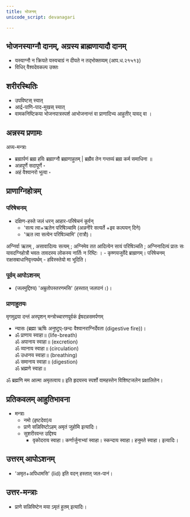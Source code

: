 ```yaml
---
title: भोजनम्
unicode_script: devanagari

---
```


## भोजनस्याग्नौ दानम्, अग्रस्य ब्राह्मणायादौ दानम्

- यस्याग्नौ न क्रियते यस्यचाग्रं न दीयते न तद्भोक्तव्यम् (आप.ध.२१५१३)
- विधिर् वैश्वदेवकल्प उक्तः

## शरीरस्थितिः

- उपविष्टस् स्यात्
- आर्द्र-पाणि-पाद-मुखस् स्यात्
- वामकनिष्टिकया भोजनपात्रस्पर्श आभोजनान्तं वा प्राणादिभ्य आहुतीर् यावद् वा ।

## अन्नस्य प्रणामः

अग्र्य-मन्त्राः

- ब्रह्मार्पणं ब्रह्म हविः ब्रह्माग्नौ ब्रह्मणाहुतम् | ब्रह्मैव तेन गन्तव्यं ब्रह्म कर्म समाधिना ॥
- अन्नपूर्णे सदापूर्णे ॰
- अहं वैश्वानरो भूत्वा ॰

## प्राणाग्निहोत्रम्

### परिषेचनम्

- दक्षिण-हस्ते जलं धरन् आहार-परिषेचनं कूर्वन् 
  - 'सत्य त्वा+ऋतेन परिषिञ्चामि (अन्ननीरे सत्यर्ते +इव कल्पयन् दिने) 
  - 'ऋत त्वा सत्येन परिषिञ्चामि' (रात्रौ)।

अग्निर्वा ऋतम् , असावादित्यः सत्यम् ; अग्निमेव तत आदित्येन सायं परिषिञ्चति ; अग्निनादित्यं प्रातः सः यावदग्निहोत्रौ भवतः तावदस्य लोकस्य नार्तिः न रिष्टिः । - कृष्णयजुर्वेदे ब्राह्मणम्। परिषेचनम् राक्षसबाधानिवृत्त्यर्थम् - हविस्स्तेयो मा भूदिति।


### पूर्वम् आपोऽशनम्

- (जलमुद्दिश्य) 'अम्रुतोपस्तरणमसि' (हस्तात् जलपानं।)।

### प्राणाहुतयः

मृगमुद्रया दन्तं अस्पृशन् मन्त्रोच्चारणपूर्वकं ईषदन्नसमर्पणम्

- न्यासः (ब्रह्मा ऋषिः अनुष्टुप्-छन्दः वैश्वानराग्निर्देवता (digestive fire))।
- ॐ प्राणाय स्वाहा॥ (life-breath)  
ॐ अपानाय स्वाहा॥ (excretion)  
ॐ व्यानाय स्वाहा॥ (circulation)  
ॐ उधानय स्वाहा॥ (breathing)  
ॐ समानाय स्वाहा॥ (digestion)  
ॐ भ्रह्मणे स्वाहा॥  

ॐ ब्रह्मणि मम आत्मा अमृतत्वाय॥ इति हृदयस्य स्पर्शो वामहस्तेन विशिष्टजलेन प्रक्षालितेन।

## प्रतिकवलम् आहुतिभावना

- मन्त्राः
  - नमो (इष्टदेवा)य
  - प्राणे सन्निविष्टोऽहम् अमृतं जुहोमि इत्यादिः।
  - सुशरीरवन्त उद्दिश्य
    - वृकोदराय स्वाहा। कर्णार्जुनाभ्यां स्वाहा। स्कन्दाय स्वाहा। हनुमते स्वाहा। इत्यादिः।

## उत्तरम् आपोऽशनम्

- 'अमृत+अपिधामसि' (lid) इति वदन् हस्तात् जल-पानं।

## उत्तर-मन्त्राः

- प्राणे सन्निविष्टेन मया ऽमृतं हुतम् इत्यादिः।
